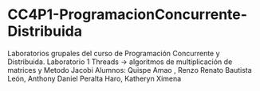 # CC4P1-ProgramacionConcurrente-Distribuida
Laboratorios grupales del curso de Programación Concurrente y Distribuida.
Laboratorio 1 Threads -> algoritmos de multiplicación de matrices y Metodo Jacobi 
Alumnos:
Quispe Amao , Renzo Renato
Bautista León, Anthony Daniel
Peralta Haro, Katheryn Ximena
